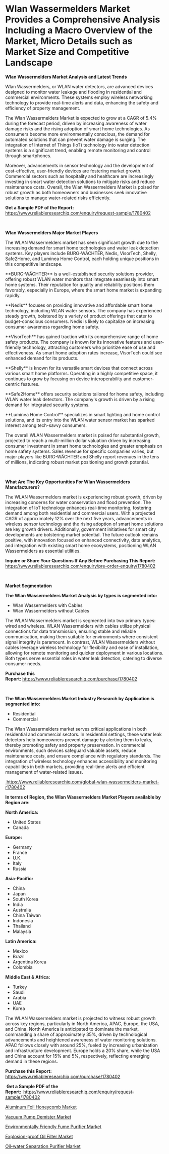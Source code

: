 <p><h1>Wlan Wassermelders Market Provides a Comprehensive Analysis Including a Macro Overview of the Market, Micro Details such as Market Size and Competitive Landscape</h1></p><p><strong>Wlan Wassermelders Market Analysis and Latest Trends</strong></p>
<p><p>Wlan Wassermelders, or WLAN water detectors, are advanced devices designed to monitor water leakage and flooding in residential and commercial environments. These systems employ wireless networking technology to provide real-time alerts and data, enhancing the safety and efficiency of property management.</p><p>The Wlan Wassermelders Market is expected to grow at a CAGR of 5.4% during the forecast period, driven by increasing awareness of water damage risks and the rising adoption of smart home technologies. As consumers become more environmentally conscious, the demand for automated solutions that can prevent water damage is surging. The integration of Internet of Things (IoT) technology into water detection systems is a significant trend, enabling remote monitoring and control through smartphones.</p><p>Moreover, advancements in sensor technology and the development of cost-effective, user-friendly devices are fostering market growth. Commercial sectors such as hospitality and healthcare are increasingly investing in smart water detection solutions to mitigate risks and reduce maintenance costs. Overall, the Wlan Wassermelders Market is poised for robust growth as both homeowners and businesses seek innovative solutions to manage water-related risks efficiently.</p></p>
<p><strong>Get a Sample PDF of the Report:&nbsp;</strong> <a href="https://www.reliableresearchiq.com/enquiry/request-sample/1780402?utm_campaign=1088&utm_medium=2&utm_source=Github&utm_content=ia&utm_term=25032025&utm_id=wlan-wassermelders">https://www.reliableresearchiq.com/enquiry/request-sample/1780402</a></p>
<p>&nbsp;</p>
<p><strong>Wlan Wassermelders Major Market Players</strong></p>
<p><p>The WLAN Wassermelders market has seen significant growth due to the increasing demand for smart home technologies and water leak detection systems. Key players include BURG-WÄCHTER, Nedis, VisorTech, Shelly, Safe2Home, and Luminea Home Control, each holding unique positions in this competitive landscape.</p><p>**BURG-WÄCHTER** is a well-established security solutions provider, offering robust WLAN water monitors that integrate seamlessly into smart home systems. Their reputation for quality and reliability positions them favorably, especially in Europe, where the smart home market is expanding rapidly.</p><p>**Nedis** focuses on providing innovative and affordable smart home technology, including WLAN water sensors. The company has experienced steady growth, bolstered by a variety of product offerings that cater to budget-conscious consumers. Nedis is likely to capitalize on increasing consumer awareness regarding home safety.</p><p>**VisorTech** has gained traction with its comprehensive range of home safety products. The company is known for its innovative features and user-friendly technology, attracting customers who prioritize ease of use and effectiveness. As smart home adoption rates increase, VisorTech could see enhanced demand for its products.</p><p>**Shelly** is known for its versatile smart devices that connect across various smart home platforms. Operating in a highly competitive space, it continues to grow by focusing on device interoperability and customer-centric features.</p><p>**Safe2Home** offers security solutions tailored for home safety, including WLAN water leak detectors. The company's growth is driven by a rising demand for integrated security systems.</p><p>**Luminea Home Control** specializes in smart lighting and home control solutions, and its entry into the WLAN water sensor market has sparked interest among tech-savvy consumers.</p><p>The overall WLAN Wassermelders market is poised for substantial growth, projected to reach a multi-million dollar valuation driven by increasing consumer investment in smart home technologies and greater emphasis on home safety systems. Sales revenue for specific companies varies, but major players like BURG-WÄCHTER and Shelly report revenues in the tens of millions, indicating robust market positioning and growth potential.</p></p>
<p>&nbsp;</p>
<p><strong>What Are The Key Opportunities For Wlan Wassermelders Manufacturers?</strong></p>
<p><p>The WLAN Wassermelders market is experiencing robust growth, driven by increasing concerns for water conservation and flood prevention. The integration of IoT technology enhances real-time monitoring, fostering demand among both residential and commercial users. With a projected CAGR of approximately 12% over the next five years, advancements in wireless sensor technology and the rising adoption of smart home solutions are key growth drivers. Additionally, government initiatives for smart city developments are bolstering market potential. The future outlook remains positive, with innovation focused on enhanced connectivity, data analytics, and integration with existing smart home ecosystems, positioning WLAN Wassermelders as essential utilities.</p></p>
<p><strong>Inquire or Share Your Questions If Any Before Purchasing This Report:</strong> <a href="https://www.reliableresearchiq.com/enquiry/pre-order-enquiry/1780402?utm_campaign=1088&utm_medium=2&utm_source=Github&utm_content=ia&utm_term=25032025&utm_id=wlan-wassermelders">https://www.reliableresearchiq.com/enquiry/pre-order-enquiry/1780402</a></p>
<p>&nbsp;</p>
<p><strong>Market Segmentation</strong></p>
<p><strong>The Wlan Wassermelders Market Analysis by types is segmented into:</strong></p>
<p><ul><li>Wlan Wassermelders with Cables</li><li>Wlan Wassermelders without Cables</li></ul></p>
<p><p>The WLAN Wassermelders market is segmented into two primary types: wired and wireless. WLAN Wassermelders with cables utilize physical connections for data transmission, ensuring stable and reliable communication, making them suitable for environments where consistent signal integrity is paramount. In contrast, WLAN Wassermelders without cables leverage wireless technology for flexibility and ease of installation, allowing for remote monitoring and quicker deployment in various locations. Both types serve essential roles in water leak detection, catering to diverse consumer needs.</p></p>
<p><strong>Purchase this Report:&nbsp;</strong><a href="https://www.reliableresearchiq.com/purchase/1780402?utm_campaign=1088&utm_medium=2&utm_source=Github&utm_content=ia&utm_term=25032025&utm_id=wlan-wassermelders">https://www.reliableresearchiq.com/purchase/1780402</a></p>
<p>&nbsp;</p>
<p><strong>The Wlan Wassermelders Market Industry Research by Application is segmented into:</strong></p>
<p><ul><li>Residential</li><li>Commercial</li></ul></p>
<p><p>The Wlan Wassermelders market serves critical applications in both residential and commercial sectors. In residential settings, these water leak detectors help homeowners prevent damage by alerting them to leaks, thereby promoting safety and property preservation. In commercial environments, such devices safeguard valuable assets, reduce maintenance costs, and ensure compliance with regulatory standards. The integration of wireless technology enhances accessibility and monitoring capabilities in both markets, providing real-time alerts and efficient management of water-related issues.</p></p>
<p><a href="https://www.reliableresearchiq.com/global-wlan-wassermelders-market-r1780402?utm_campaign=1088&utm_medium=2&utm_source=Github&utm_content=ia&utm_term=25032025&utm_id=wlan-wassermelders">&nbsp;https://www.reliableresearchiq.com/global-wlan-wassermelders-market-r1780402</a></p>
<p><strong>In terms of Region, the Wlan Wassermelders Market Players available by Region are:</strong></p>
<p>
    <p> <strong> North America: </strong>
        <ul>
            <li>United States</li>
            <li>Canada</li>
        </ul>
        </p> 
    <p> <strong> Europe: </strong>
        <ul>
            <li>Germany</li>
            <li>France</li>
            <li>U.K.</li>
            <li>Italy</li>
            <li>Russia</li>
        </ul>
        </p> 
    <p> <strong> Asia-Pacific: </strong>
        <ul>
            <li>China</li>
            <li>Japan</li>
            <li>South Korea</li>
            <li>India</li>
            <li>Australia</li>
            <li>China Taiwan</li>
            <li>Indonesia</li>
            <li>Thailand</li>
            <li>Malaysia</li>
        </ul>
        </p> 
    <p> <strong> Latin America: </strong>
        <ul>
            <li>Mexico</li>
            <li>Brazil</li>
            <li>Argentina Korea</li>
            <li>Colombia</li>
        </ul>
        </p> 
    <p> <strong> Middle East & Africa: </strong>
        <ul>
            <li>Turkey</li>
            <li>Saudi</li>
            <li>Arabia</li>
            <li>UAE</li>
            <li>Korea</li>
        </ul>
    </p>
    </p>
<p><p>The WLAN Wassermelders market is projected to witness robust growth across key regions, particularly in North America, APAC, Europe, the USA, and China. North America is anticipated to dominate the market, commanding a share of approximately 35%, driven by technological advancements and heightened awareness of water monitoring solutions. APAC follows closely with around 25%, fueled by increasing urbanization and infrastructure development. Europe holds a 20% share, while the USA and China account for 15% and 5%, respectively, reflecting emerging demand in these regions.</p></p>
<p><strong>Purchase this Report: </strong><a href="https://www.reliableresearchiq.com/purchase/1780402?utm_campaign=1088&utm_medium=2&utm_source=Github&utm_content=ia&utm_term=25032025&utm_id=wlan-wassermelders">https://www.reliableresearchiq.com/purchase/1780402</a></p>
<p>&nbsp;<strong>Get a Sample PDF of the Report:&nbsp;&nbsp;</strong><a href="https://www.reliableresearchiq.com/enquiry/request-sample/1780402?utm_campaign=1088&utm_medium=2&utm_source=Github&utm_content=ia&utm_term=25032025&utm_id=wlan-wassermelders">https://www.reliableresearchiq.com/enquiry/request-sample/1780402</a></p>
<p><strong></strong></p>
<p><p><a href="https://github.com/bauzolesco/Market-Research-Report-List-1/blob/main/aluminum-foil-honeycomb-market.md?utm_campaign=1088&utm_medium=2&utm_source=Github&utm_content=ia&utm_term=25032025&utm_id=wlan-wassermelders">Aluminum Foil Honeycomb Market</a></p><p><a href="https://github.com/alablisepah/Market-Research-Report-List-1/blob/main/vacuum-pump-demister-market.md?utm_campaign=1088&utm_medium=2&utm_source=Github&utm_content=ia&utm_term=25032025&utm_id=wlan-wassermelders">Vacuum Pump Demister Market</a></p><p><a href="https://github.com/kocssequen/Market-Research-Report-List-1/blob/main/environmentally-friendly-fume-purifier-market.md?utm_campaign=1088&utm_medium=2&utm_source=Github&utm_content=ia&utm_term=25032025&utm_id=wlan-wassermelders">Environmentally Friendly Fume Purifier Market</a></p><p><a href="https://github.com/chlihakwatsi/Market-Research-Report-List-1/blob/main/explosion-proof-oil-filter-market.md?utm_campaign=1088&utm_medium=2&utm_source=Github&utm_content=ia&utm_term=25032025&utm_id=wlan-wassermelders">Explosion-proof Oil Filter Market</a></p><p><a href="https://github.com/keeniielokl/Market-Research-Report-List-1/blob/main/oil-water-separation-purifier-market.md?utm_campaign=1088&utm_medium=2&utm_source=Github&utm_content=ia&utm_term=25032025&utm_id=wlan-wassermelders">Oil-water Separation Purifier Market</a></p></p>